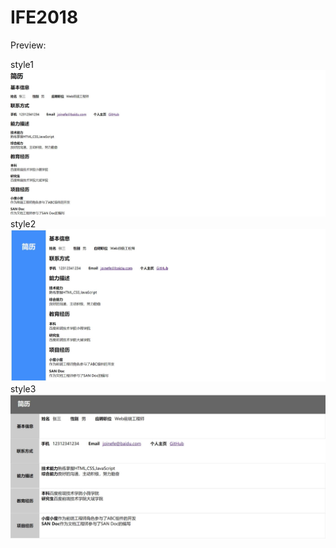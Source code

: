 # IFE2018
Preview:

style1
![image](https://github.com/ZHQStark/IFE2018/blob/master/img/style1.jpg)
style2
![image](https://github.com/ZHQStark/IFE2018/blob/master/img/style2.jpg)
style3
![image](https://github.com/ZHQStark/IFE2018/blob/master/img/style3.jpg)
